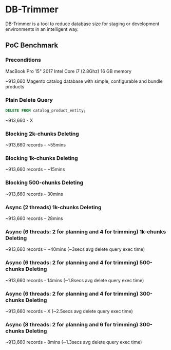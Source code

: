 # DB-Trimmer

DB-Trimmer is a tool to reduce database size for staging or development environments in an intelligent way.

## PoC Benchmark

### Preconditions

MacBook Pro 15" 2017
Intel Core i7 (2.8Ghz)
16 GB memory

~913,660 Magento catalog database with simple, configurable and bundle products

### Plain Delete Query

```sql
DELETE FROM catalog_product_entity;
```
~913,660 - X

### Blocking 2k-chunks Deleting

~913,660 records - ~55mins

### Blocking 1k-chunks Deleting

~913,660 records - ~15mins

### Blocking 500-chunks Deleting

~913,660 records - 30mins

### Async (2 threads) 1k-chunks Deleting

~913,660 records - 28mins

### Async (6 threads: 2 for planning and 4 for trimming) 1k-chunks Deleting

~913,660 records - ~40mins (~3secs avg delete query exec time)

### Async (6 threads: 2 for planning and 4 for trimming) 500-chunks Deleting

~913,660 records - 14mins (~1.8secs avg delete query exec time)

### Async (6 threads: 2 for planning and 4 for trimming) 300-chunks Deleting

~913,660 records - X (~2.5secs avg delete query exec time)

### Async (8 threads: 2 for planning and 6 for trimming) 300-chunks Deleting

~913,660 records - 8mins (~1.3secs avg delete query exec time)